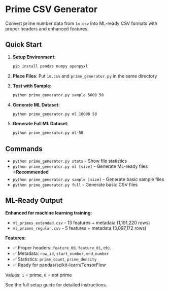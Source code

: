 # Prime CSV Generator

Convert prime number data from `1m.csv` into ML-ready CSV formats with proper headers and enhanced features.

## Quick Start

1. **Setup Environment**:

   ```bash
   pip install pandas numpy openpyxl
   ```

2. **Place Files**: Put `1m.csv` and `prime_generator.py` in the same directory

3. **Test with Sample**:

   ```bash
   python prime_generator.py sample 5000 50
   ```

4. **Generate ML Dataset**:

   ```bash
   python prime_generator.py ml 10000 50
   ```

5. **Generate Full ML Dataset**:
   ```bash
   python prime_generator.py ml 50
   ```

## Commands

- `python prime_generator.py stats` - Show file statistics
- `python prime_generator.py ml [size]` - Generate ML-ready files ⭐**Recommended**
- `python prime_generator.py sample [size]` - Generate basic sample files
- `python prime_generator.py full` - Generate basic CSV files

## ML-Ready Output

**Enhanced for machine learning training:**

- `ml_primes_extended.csv` - 13 features + metadata (1,191,220 rows)
- `ml_primes_regular.csv` - 5 features + metadata (3,097,172 rows)

**Features:**

- ✅ Proper headers: `feature_00`, `feature_01`, etc.
- ✅ Metadata: `row_id`, `start_number`, `end_number`
- ✅ Statistics: `prime_count`, `prime_density`
- ✅ Ready for pandas/scikit-learn/TensorFlow

Values: `1` = prime, `0` = not prime

See the full setup guide for detailed instructions.
